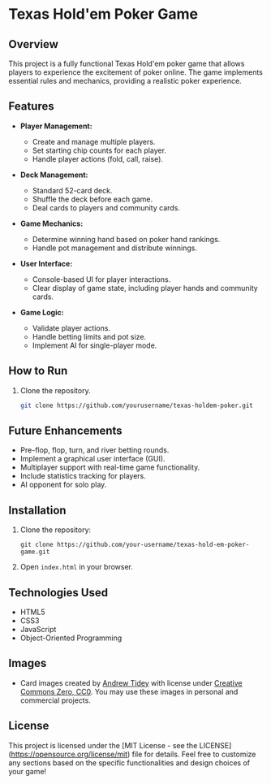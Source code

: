 # Texas Hold'em Poker Game

## Overview
This project is a fully functional Texas Hold'em poker game that allows players to experience the excitement of poker online. The game implements essential rules and mechanics, providing a realistic poker experience.

## Features

- **Player Management:**
   - Create and manage multiple players.
   - Set starting chip counts for each player.
   - Handle player actions (fold, call, raise).

- **Deck Management:**
   - Standard 52-card deck.
   - Shuffle the deck before each game.
   - Deal cards to players and community cards.

- **Game Mechanics:**
   - Determine winning hand based on poker hand rankings.
   - Handle pot management and distribute winnings.

- **User Interface:**
   - Console-based UI for player interactions.
   - Clear display of game state, including player hands and community cards.

- **Game Logic:**
   - Validate player actions.
   - Handle betting limits and pot size.
   - Implement AI for single-player mode.

## How to Run
1. Clone the repository.
   ```bash
   git clone https://github.com/yourusername/texas-holdem-poker.git

## Future Enhancements
- Pre-flop, flop, turn, and river betting rounds.
- Implement a graphical user interface (GUI).
- Multiplayer support with real-time game functionality.
- Include statistics tracking for players.
- AI opponent for solo play.

## Installation
1. Clone the repository:
    ```
    git clone https://github.com/your-username/texas-hold-em-poker-game.git
    ```
2. Open `index.html` in your browser.

## Technologies Used
- HTML5
- CSS3
- JavaScript
- Object-Oriented Programming

## Images
- Card images created by [Andrew Tidey](andrewtidey.blogspot.co.uk) with license under [Creative Commons Zero, CC0](http://creativecommons.org/publicdomain/zero/1.0/). You may use these images in personal and commercial projects.

## License
This project is licensed under the [MIT License - see the LICENSE] (https://opensource.org/license/mit) file for details. Feel free to customize any sections based on the specific functionalities and design choices of your game!
